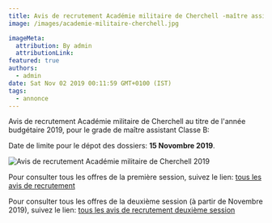 ```yaml
---
title: Avis de recrutement Académie militaire de Cherchell -maître assistant classe B-.
image: /images/academie-militaire-cherchell.jpg

imageMeta:
  attribution: By admin
  attributionLink:
featured: true
authors:
  - admin
date: Sat Nov 02 2019 00:11:59 GMT+0100 (IST)
tags:
  - annonce
---
```

Avis de recrutement Académie militaire de Cherchell au titre de l'année budgétaire 2019, pour le grade de maître assistant Classe B:

Date de limite pour le dépot des dossiers: **15 Novombre 2019**.

![Avis de recrutement Académie militaire de Cherchell 2019](/images/avis-de-recrutement-cherchal.jpg)

Pour consulter tous les offres de la première session, suivez le lien: [tous les avis de recrutement](/tous_les_avis_de_recrutement_annee_budgetaire_2019/)

Pour consulter tous les offres de la deuxième session (à partir de Novembre 2019), suivez le lien: [tous les avis de recrutement deuxième session](/tous-les-avis-de-recrutement-mitre-assistant-classe-b-au-titre-de-l-annee-2019-deuxieme-session/)

